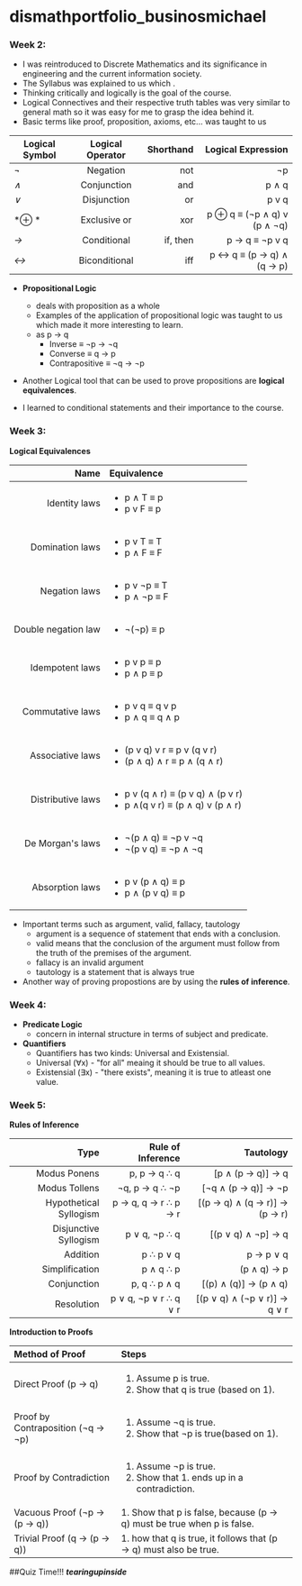# dismathportfolio_businosmichael

### Week 2:
- I was reintroduced to Discrete Mathematics and its significance in engineering and the current information society.		
- The Syllabus was explained to us which .		
- Thinking critically and logically is the goal of the course.
- Logical Connectives and their respective truth tables was very similar to general math so it was easy for me to grasp the idea behind it.
- Basic terms like proof, proposition, axioms, etc... was taught to us

| Logical Symbol | Logical Operator |	Shorthand | Logical Expression |
| ------------- |:-------------:| -----:| -----:|
|*¬* | Negation | not |¬p|
|*∧* | Conjunction | and |p ∧ q|
|*∨* | Disjunction  | or |p v q|
|*⊕ * | Exclusive or  | xor |p ⊕ q ≡ (¬p ∧ q) v (p ∧ ¬q)|
|*→* | Conditional  | if, then |p → q ≡ ¬p v q|
|*↔* | Biconditional  | iff |p ↔ q ≡ (p → q) ∧ (q → p)|

- **Propositional Logic**
	- deals with proposition as a whole
  	- Examples of the application of propositional logic was taught to us which made it more interesting to learn.
	- as p → q 
		- Inverse ≡ ¬p → ¬q
		- Converse ≡ q → p
		- Contrapositive ≡ ¬q → ¬p  

- Another Logical tool that can be used to prove propositions are **logical equivalences**.
- I learned to conditional statements and their importance to the course.


### Week 3:
**Logical Equivalences**	

|Name |	Equivalence|
| -----:| :-----|
|Identity laws |<ul><li> p ∧ T ≡ p	<li> p v F ≡ p</ul>|
|Domination laws |<ul><li> p v T ≡ T <li>p ∧ F ≡ F</ul>|
|Negation laws |<ul><li> p v ¬p ≡ T <li> p ∧ ¬p ≡ F</ul>|
|Double negation law	|<ul><li> ¬(¬p) ≡ p</ul>|
|Idempotent laws	|<ul><li>	p v p ≡ p	<li> p ∧ p ≡ p</ul>|
|Commutative laws |<ul><li>	p v q ≡ q v p <li> p ∧ q ≡ q ∧ p</ul>|
|Associative laws	|<ul><li>	(p v q) v r ≡ p v (q v r)	<li>(p ∧ q) ∧ r ≡ p ∧ (q ∧ r)</ul>|
|Distributive laws	|<ul><li>	p v (q ∧ r) ≡ (p v q) ∧ (p v r)	<li> p ∧(q v r) ≡ (p ∧ q) v (p ∧ r)</ul>|
|De Morgan's laws	|	<ul><li> ¬(p ∧ q) ≡ ¬p v ¬q	<li> ¬(p v q) ≡ ¬p ∧ ¬q</ul>|
|Absorption laws	| <ul><li> p v (p ∧ q) ≡ p	<li> p ∧ (p v q) ≡ p</ul>|

- Important terms such as argument, valid, fallacy, tautology		
	- argument is a sequence of statement that ends with a conclusion.
	- valid means that the conclusion of the argument must follow from the truth of the premises of the argument.
	- fallacy is an invalid argument
	- tautology is a statement that is always true
- Another way of proving propostions are by using the **rules of inference**.

### Week 4:
- **Predicate Logic**
	- concern in internal structure in terms of subject and predicate.
- **Quantifiers**
	- Quantifiers has two kinds: Universal and Existensial.
	- Universal (∀x) - "for all" meaing it should be true to all values.
	- Existensial (∃x) - "there exists", meaning it is true to atleast one value. 

### Week 5:

**Rules of Inference**	

|Type|	Rule of Inference	|Tautology|
| -----:| -----:|----------:|
|Modus Ponens	|p, p → q ∴ q	|[p ∧ (p → q)] → q|
|Modus Tollens|	¬q, p → q ∴ ¬p|	[¬q ∧ (p → q)] → ¬p|
|Hypothetical Syllogism	|p → q, q → r ∴ p → r	|[(p → q) ∧ (q → r)] → (p → r)|
|Disjunctive Syllogism|	p ∨ q, ¬p ∴ q	|[(p ∨ q) ∧ ¬p] → q|
|Addition	|p ∴ p ∨ q|	p → p ∨ q|
|Simplification|	p ∧ q ∴ p	|(p ∧ q) → p|
|Conjunction|	p, q ∴ p ∧ q|	[(p) ∧ (q)] → (p ∧ q)|
|Resolution|	p ∨ q, ¬p ∨ r ∴ q ∨ r	|[(p ∨ q) ∧ (¬p ∨ r)] → q ∨ r|


**Introduction to Proofs**	

|Method of Proof|Steps|
|:-----|:-------|
|Direct Proof (p → q)|<ol type="1"><li> Assume p is true. <li> Show that q is true (based on 1).	</ol>	|
|Proof by Contraposition (¬q → ¬p)|<ol type="1"><li> Assume ¬q is true. <li> Show that ¬p is true(based on 1).</ol>|		
|Proof by Contradiction|<ol type="1"><li>	Assume ¬p is true. <li> Show that 1. ends up in a contradiction.</ol>	|
|Vacuous Proof (¬p → (p → q))| 1. Show that p is false, because (p → q) must be true when p is false.|
|Trivial Proof (q → (p → q))|	1. how that q is true, it follows that (p → q) must also be true.		|

##Quiz Time!!! 
	***tearingupinside***
